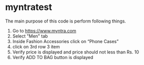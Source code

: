 # myntratest
The main purpose of this code is perform following things.
1. Go to https://www.myntra.com
2. Select "Men" tab
3. Inside Fashion Accessories click on “Phone Cases”
4. click on 3rd row 3 item
5. Verify price is displayed and price should not less than Rs. 10
6. Verify  ADD TO BAG button is displayed
